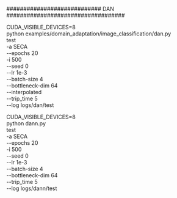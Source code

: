 ############################ DAN ###################################

CUDA_VISIBLE_DEVICES=8 \
python examples/domain_adaptation/image_classification/dan.py \
test \
-a SECA \
--epochs 20 \
-i 500 \
--seed 0 \
--lr 1e-3 \
--batch-size 4 \
--bottleneck-dim 64 \
--interpolated \
--trip_time 5 \
--log logs/dan/test




CUDA_VISIBLE_DEVICES=8 \
python dann.py \
test \
-a SECA \
--epochs 20 \
-i 500 \
--seed 0 \
--lr 1e-3 \
--batch-size 4 \
--bottleneck-dim 64 \
--trip_time 5 \
--log logs/dann/test